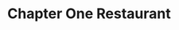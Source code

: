 ---
title: "Chapter One Restaurant"
address: "18-19 Parnell Square, Basement of the Writer's Museum, Co. Dublin, Dublin 1"
tel: "+353 (0)1 873 2266"
county: "Dublin"
category: "Seafood Restaurants"
type: "Content"
lat: "53.355159759521484"
lng: "-6.263248443603516"
---